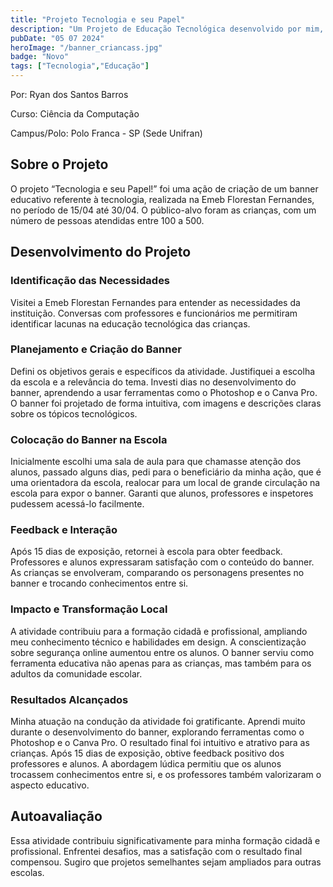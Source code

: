 ```yaml
---
title: "Projeto Tecnologia e seu Papel"
description: "Um Projeto de Educação Tecnológica desenvolvido por mim, na Emeb Florestan Fernandes."
pubDate: "05 07 2024"
heroImage: "/banner_criancass.jpg"
badge: "Novo"
tags: ["Tecnologia","Educação"]
---
```


Por: Ryan dos Santos Barros

Curso: Ciência da Computação

Campus/Polo: Polo Franca - SP (Sede Unifran)

<h2> Sobre o Projeto </h2>
O projeto “Tecnologia e seu Papel!” foi uma ação de criação de um banner educativo referente à tecnologia, realizada na Emeb Florestan Fernandes, no período de 15/04 até 30/04. O público-alvo foram as crianças, com um número de pessoas atendidas entre 100 a 500.
<br>
<h2> Desenvolvimento do Projeto </h2>
<h3>Identificação das Necessidades</h3>
Visitei a Emeb Florestan Fernandes para entender as necessidades da instituição. Conversas com professores e funcionários me permitiram identificar lacunas na educação tecnológica das crianças.
<br>
<h3> Planejamento e Criação do Banner </h3>
Defini os objetivos gerais e específicos da atividade. Justifiquei a escolha da escola e a relevância do tema. Investi dias no desenvolvimento do banner, aprendendo a usar ferramentas como o Photoshop e o Canva Pro. O banner foi projetado de forma intuitiva, com imagens e descrições claras sobre os tópicos tecnológicos.
<br>
<h3> Colocação do Banner na Escola </h3>
Inicialmente escolhi uma sala de aula para que chamasse atenção dos alunos, passado alguns dias, pedi para o beneficiário da minha ação, que é uma orientadora da escola, realocar para um local de grande circulação na escola para expor o banner. Garanti que alunos, professores e inspetores pudessem acessá-lo facilmente.
<br>
<h3> Feedback e Interação </h3>
Após 15 dias de exposição, retornei à escola para obter feedback. Professores e alunos expressaram satisfação com o conteúdo do banner. As crianças se envolveram, comparando os personagens presentes no banner e trocando conhecimentos entre si.
<br>
<h3>Impacto e Transformação Local</h3>

A atividade contribuiu para a formação cidadã e profissional, ampliando meu conhecimento técnico e habilidades em design. A conscientização sobre segurança online aumentou entre os alunos. O banner serviu como ferramenta educativa não apenas para as crianças, mas também para os adultos da comunidade escolar.
<br>
<h3>Resultados Alcançados</h3>

Minha atuação na condução da atividade foi gratificante. Aprendi muito durante o desenvolvimento do banner, explorando ferramentas como o Photoshop e o Canva Pro. O resultado final foi intuitivo e atrativo para as crianças. Após 15 dias de exposição, obtive feedback positivo dos professores e alunos. A abordagem lúdica permitiu que os alunos trocassem conhecimentos entre si, e os professores também valorizaram o aspecto educativo.
<br>
<h2>Autoavaliação</h2>

Essa atividade contribuiu significativamente para minha formação cidadã e profissional. Enfrentei desafios, mas a satisfação com o resultado final compensou. Sugiro que projetos semelhantes sejam ampliados para outras escolas.

